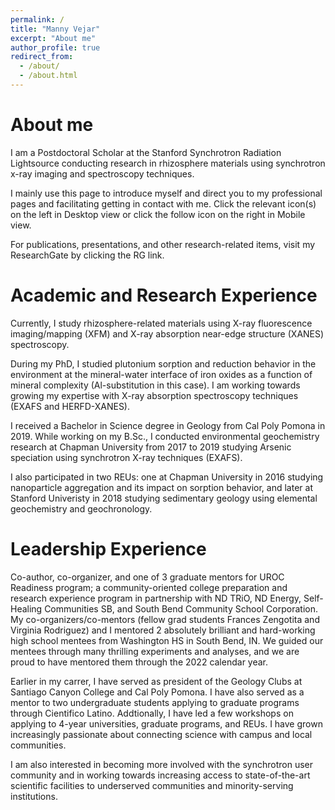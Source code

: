 ```yaml
---
permalink: /
title: "Manny Vejar"
excerpt: "About me"
author_profile: true
redirect_from: 
  - /about/
  - /about.html
---
```


# About me
I am a Postdoctoral Scholar at the Stanford Synchrotron Radiation Lightsource conducting research in rhizosphere materials using synchrotron x-ray imaging and spectroscopy techniques. 

I mainly use this page to introduce myself and direct you to my professional pages and facilitating getting in contact with me. Click the relevant icon(s) on the left in Desktop view or click the follow icon on the right in Mobile view.

For publications, presentations, and other research-related items, visit my ResearchGate by clicking the RG link.

# Academic and Research Experience
Currently, I study rhizosphere-related materials using X-ray fluorescence imaging/mapping (XFM) and X-ray absorption near-edge structure (XANES) spectroscopy.

During my PhD, I studied plutonium sorption and reduction behavior in the environment at the mineral-water interface of iron oxides as a function of mineral complexity (Al-substitution in this case). I am working towards growing my expertise with X-ray absorption spectroscopy techniques (EXAFS and HERFD-XANES).

I received a Bachelor in Science degree in Geology from Cal Poly Pomona in 2019. While working on my B.Sc., I conducted environmental geochemistry research at Chapman University from 2017 to  2019 studying Arsenic speciation using synchrotron X-ray techniques (EXAFS). 

I also participated in two REUs: one at Chapman University in 2016 studying nanoparticle aggregation and its impact on sorption behavior, and later at Stanford Univeristy in 2018 studying sedimentary geology using elemental geochemistry and geochronology.

# Leadership Experience
Co-author, co-organizer, and one of 3 graduate mentors for UROC Readiness program; a community-oriented college preparation and research experience program in partnership with ND TRiO, ND Energy, Self-Healing Communities SB, and South Bend Community School Corporation. My co-organizers/co-mentors (fellow grad students Frances Zengotita and Virginia Rodriguez) and I mentored 2 absolutely brilliant and hard-working high school mentees from Washington HS in South Bend, IN. We guided our mentees through many thrilling experiments and analyses, and we are proud to have mentored them through the 2022 calendar year. 

Earlier in my carrer, I have served as president of the Geology Clubs at Santiago Canyon College and Cal Poly Pomona. I have also served as a mentor to two  undergraduate students applying to graduate programs through Cientifico Latino. Addtionally, I have led a few workshops on applying to 4-year universities, graduate programs, and REUs. I have grown increasingly passionate about connecting science with campus and local communities.

I am also interested in becoming more involved with the synchrotron user community and in working towards increasing access to state-of-the-art scientific facilities to underserved communities and minority-serving institutions.
